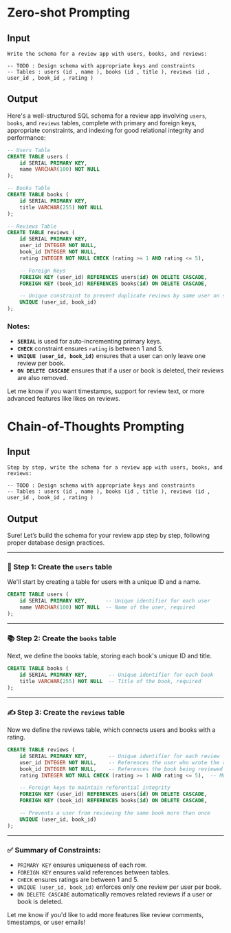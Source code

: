 # Zero-shot Prompting

## Input 
    Write the schema for a review app with users, books, and reviews:

    -- TODO : Design schema with appropriate keys and constraints
    -- Tables : users (id , name ), books (id , title ), reviews (id , user_id , book_id , rating )

## Output
Here's a well-structured SQL schema for a review app involving `users`, `books`, and `reviews` tables, complete with primary and foreign keys, appropriate constraints, and indexing for good relational integrity and performance:

```sql
-- Users Table
CREATE TABLE users (
    id SERIAL PRIMARY KEY,
    name VARCHAR(100) NOT NULL
);

-- Books Table
CREATE TABLE books (
    id SERIAL PRIMARY KEY,
    title VARCHAR(255) NOT NULL
);

-- Reviews Table
CREATE TABLE reviews (
    id SERIAL PRIMARY KEY,
    user_id INTEGER NOT NULL,
    book_id INTEGER NOT NULL,
    rating INTEGER NOT NULL CHECK (rating >= 1 AND rating <= 5),

    -- Foreign Keys
    FOREIGN KEY (user_id) REFERENCES users(id) ON DELETE CASCADE,
    FOREIGN KEY (book_id) REFERENCES books(id) ON DELETE CASCADE,

    -- Unique constraint to prevent duplicate reviews by same user on same book
    UNIQUE (user_id, book_id)
);
```

### Notes:
- **`SERIAL`** is used for auto-incrementing primary keys.
- **`CHECK`** constraint ensures `rating` is between 1 and 5.
- **`UNIQUE (user_id, book_id)`** ensures that a user can only leave one review per book.
- **`ON DELETE CASCADE`** ensures that if a user or book is deleted, their reviews are also removed.

Let me know if you want timestamps, support for review text, or more advanced features like likes on reviews.


# Chain-of-Thoughts Prompting

## Input 
    Step by step, write the schema for a review app with users, books, and reviews:

    -- TODO : Design schema with appropriate keys and constraints
    -- Tables : users (id , name ), books (id , title ), reviews (id , user_id , book_id , rating )

## Output
Sure! Let’s build the schema for your review app step by step, following proper database design practices.

---

### 🧩 Step 1: Create the `users` table
We'll start by creating a table for users with a unique ID and a name.

```sql
CREATE TABLE users (
    id SERIAL PRIMARY KEY,      -- Unique identifier for each user
    name VARCHAR(100) NOT NULL  -- Name of the user, required
);
```

---

### 📚 Step 2: Create the `books` table
Next, we define the books table, storing each book's unique ID and title.

```sql
CREATE TABLE books (
    id SERIAL PRIMARY KEY,       -- Unique identifier for each book
    title VARCHAR(255) NOT NULL  -- Title of the book, required
);
```

---

### ✍️ Step 3: Create the `reviews` table
Now we define the reviews table, which connects users and books with a rating.

```sql
CREATE TABLE reviews (
    id SERIAL PRIMARY KEY,       -- Unique identifier for each review
    user_id INTEGER NOT NULL,    -- References the user who wrote the review
    book_id INTEGER NOT NULL,    -- References the book being reviewed
    rating INTEGER NOT NULL CHECK (rating >= 1 AND rating <= 5),  -- Must be 1-5

    -- Foreign keys to maintain referential integrity
    FOREIGN KEY (user_id) REFERENCES users(id) ON DELETE CASCADE,
    FOREIGN KEY (book_id) REFERENCES books(id) ON DELETE CASCADE,

    -- Prevents a user from reviewing the same book more than once
    UNIQUE (user_id, book_id)
);
```

---

### ✅ Summary of Constraints:
- `PRIMARY KEY` ensures uniqueness of each row.
- `FOREIGN KEY` ensures valid references between tables.
- `CHECK` ensures ratings are between 1 and 5.
- `UNIQUE (user_id, book_id)` enforces only one review per user per book.
- `ON DELETE CASCADE` automatically removes related reviews if a user or book is deleted.

Let me know if you'd like to add more features like review comments, timestamps, or user emails!